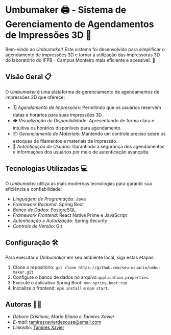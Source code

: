 # Umbumaker 🖨️ - Sistema de Gerenciamento de Agendamentos de Impressões 3D 📅

Bem-vindo ao *Umbumaker*! Este sistema foi desenvolvido para simplificar o agendamento de impressões 3D e tornar a utilização das impressoras 3D do laboratório do IFPB - Campus Monteiro mais eficiente e acessível. 🚀

## Visão Geral 📋

O *Umbumaker* é uma plataforma de gerenciamento de agendamentos de impressões 3D que oferece:

- 🗓️ *Agendamento de Impressões*: Permitindo que os usuários reservem datas e horários para suas impressões 3D.
- 👁️ *Visualização de Disponibilidade*: Apresentando de forma clara e intuitiva os horários disponíveis para agendamento.
- 📦 *Gerenciamento de Materiais*: Mantendo um controle preciso sobre os estoques de filamentos e materiais de impressão.
- 🔐 *Autenticação de Usuário*: Garantindo a segurança dos agendamentos e informações dos usuários por meio de autenticação avançada.

## Tecnologias Utilizadas 💻

O *Umbumaker* utiliza as mais modernas tecnologias para garantir sua eficiência e confiabilidade:

- *Linguagem de Programação*: Java
- *Framework Backend*: Spring Boot
- *Banco de Dados*: PostgreSQL
- *Framework Frontend*: React Native Prime e JavaScript
- *Autenticação e Autorização*: Spring Security
- *Controle de Versão*: Git

## Configuração 🛠️

Para executar o *Umbumaker* em seu ambiente local, siga estas etapas:

1. Clone o repositório: `git clone https://github.com/seu-usuario/umbu-maker.git`
2. Configure o banco de dados no arquivo `application.properties`.
3. Execute o aplicativo Spring Boot: `mvn spring-boot:run`.
4. Inicialize o frontend: `npm install` e `npm start`.

## Autoras 👨‍💻

- *Débora Cristiane, Maria Eliana e Tamires Xavier*
- *E-mail*: tamiresxavierdesousa@email.com
- *LinkedIn*: [Tamires Xavier](https://www.linkedin.com/in/tamiresx/)
